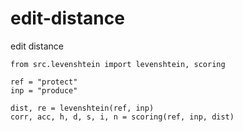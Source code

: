 # edit-distance
edit distance

```
from src.levenshtein import levenshtein, scoring

ref = "protect"
inp = "produce"

dist, re = levenshtein(ref, inp)
corr, acc, h, d, s, i, n = scoring(ref, inp, dist)
```